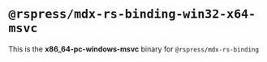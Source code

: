 # `@rspress/mdx-rs-binding-win32-x64-msvc`

This is the **x86_64-pc-windows-msvc** binary for `@rspress/mdx-rs-binding`
